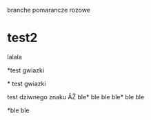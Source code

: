 branche pomarancze rozowe

# test2
lalala


*test gwiazki

\* test gwiazki

test dziwnego znaku ÂŽ
ble* ble ble ble* ble ble


*ble ble

